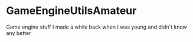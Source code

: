 # GameEngineUtilsAmateur
Game engine stuff I made a while back when I was young and didn't know any better
